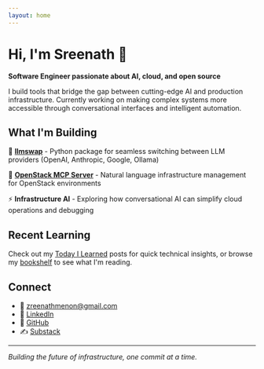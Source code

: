 ```yaml
---
layout: home
---
```


# Hi, I'm Sreenath 👋

**Software Engineer passionate about AI, cloud, and open source**

I build tools that bridge the gap between cutting-edge AI and production infrastructure. Currently working on making complex systems more accessible through conversational interfaces and intelligent automation.

## What I'm Building

🤖 **[llmswap](https://pypi.org/project/llmswap/)** - Python package for seamless switching between LLM providers (OpenAI, Anthropic, Google, Ollama)

🔧 **[OpenStack MCP Server](https://github.com/sreenathmmenon/openstack-mcp-server)** - Natural language infrastructure management for OpenStack environments

⚡ **Infrastructure AI** - Exploring how conversational AI can simplify cloud operations and debugging

## Recent Learning

Check out my [Today I Learned](/til/) posts for quick technical insights, or browse my [bookshelf](/bookshelf/) to see what I'm reading.

## Connect

- 📧 [zreenathmenon@gmail.com](mailto:zreenathmenon@gmail.com)
- 💼 [LinkedIn](https://linkedin.com/in/sreenathmmenon)
- 🐙 [GitHub](https://github.com/sreenathmmenon)
- ✍️ [Substack](https://sreenathmmenon.substack.com/)

---

*Building the future of infrastructure, one commit at a time.*